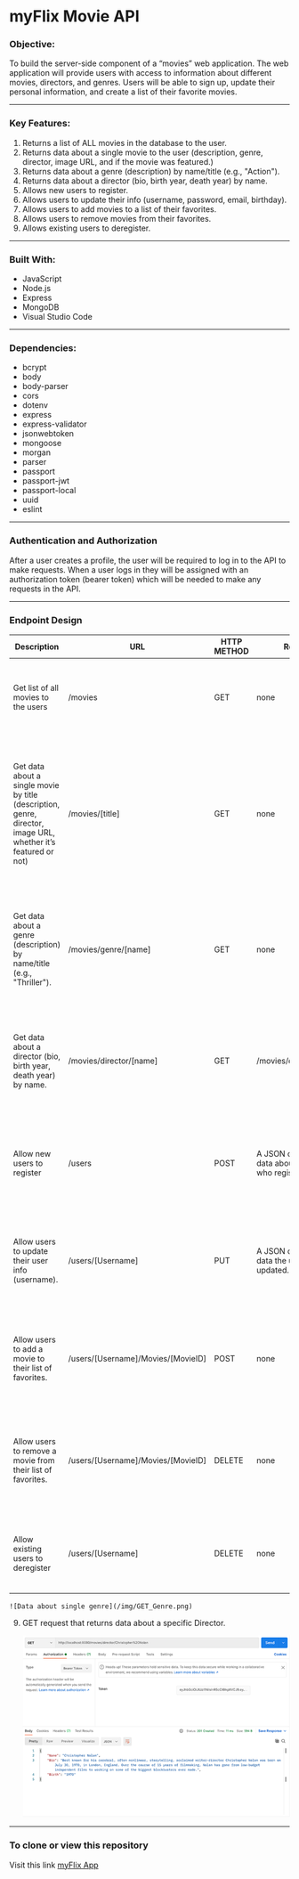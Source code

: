 # **myFlix Movie API**

### **Objective:**

To build the server-side component of a “movies” web application. The web
application will provide users with access to information about different
movies, directors, and genres. Users will be able to sign up, update their
personal information, and create a list of their favorite movies.

---

### **Key Features:**

1. Returns a list of ALL movies in the database to the user.
2. Returns data about a single movie to the user (description, genre, director, image URL, and if the movie was featured.)
3. Returns data about a genre (description) by name/title (e.g., "Action").
4. Returns data about a director (bio, birth year, death year) by name.
5. Allows new users to register.
6. Allows users to update their info (username, password, email, birthday).
7. Allows users to add movies to a list of their favorites.
8. Allows users to remove movies from their favorites.
9. Allows existing users to deregister.

---

### **Built With:**

- JavaScript
- Node.js
- Express
- MongoDB
- Visual Studio Code

---

### **Dependencies:**

- bcrypt
- body
- body-parser
- cors
- dotenv
- express
- express-validator
- jsonwebtoken
- mongoose
- morgan
- parser
- passport
- passport-jwt
- passport-local
- uuid
- eslint

---

### **Authentication and Authorization**

After a user creates a profile, the user will be required to log in to the API to make requests. When a user logs in they will be assigned with an authorization token (bearer token) which will be needed to make any requests in the API.

---

### **Endpoint Design**

**Description** | **URL** | **HTTP METHOD** | **Request** | **Response**
--- | --- | --- | --- | ---
Get list of all movies to the users | /movies | GET | none | A JSON object holding data about all the movies. <a href="img/GET_AllMovies.png" target="_blank">View example 
Get data about a single movie by title (description, genre, director, image URL, whether it’s featured or not) | /movies/[title] | GET | none | A JSON object holding data about a single movie containing the title, description, genre, director, image, and if it is featured. <a href="img/GET_SingleMovie.png" target="_blank">View example
Get data about a genre (description) by name/title (e.g., "Thriller"). | /movies/genre/[name] | GET | none | A JSON object holding data about a movie genre containing the name and description. <a href="img/GET_Genre.png" target="_blank">View example
Get data about a director (bio, birth year, death year) by name. | /movies/director/[name] | GET | /movies/director/:name | A JSON object holding data about a movie director containing the name and bio. <a href="img/GET_Director.png" target="_blank">View example
Allow new users to register | /users | POST | A JSON object holding data about the user who registered. | A JSON object holding data from the information the user added. <a href="img/POST_NewUser.png" target="_blank">View example
Allow users to update their user info (username). | /users/[Username] | PUT | A JSON object holding data the user has updated. | A JSON object holding data from the information the user added. <a href="img/PUT_UserUpdate.png" target="_blank">View example
Allow users to add a movie to their list of favorites. | /users/[Username]/Movies/[MovieID] | POST | none | A JSON object holding data about the movies added to the users favorites list. <a href="img/POST_AddFavMovie.png" target="_blank">View example
Allow users to remove a movie from their list of favorites. | /users/[Username]/Movies/[MovieID] | DELETE | none | A JSON object holding data about the movie removed from the users favorites list. <a href="img/DELETE_RemoveFavMovie.png" target="_blank">View example
Allow existing users to deregister | /users/[Username] | DELETE | none | Returns the response "Username" account was removed. <a href="img/DELETE_Deregister.png" target="_blank">View example

    ![Data about single genre](/img/GET_Genre.png)

9. GET request that returns data about a specific Director.

    ![Data about a director](/img/GET_Director.png)

---

### **To clone or view this repository**

Visit this link [myFlix App](https://myflix-2388-app.herokuapp.com/documentation.html)



